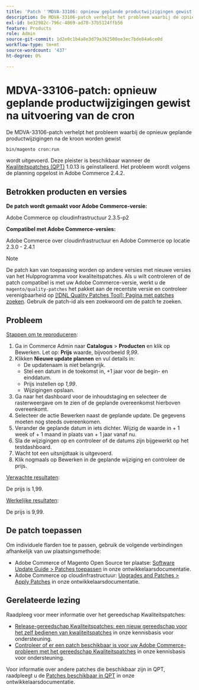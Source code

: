 ```yaml
---
title: 'Patch ''MDVA-33106: opnieuw geplande productwijzigingen gewist na uitvoering van de kroon'''
description: De MDVA-33106-patch verhelpt het probleem waarbij de opnieuw geplande productwijzigingen na de kroon worden gewist
exl-id: be32982c-796c-4069-ad70-37b5124ffb56
feature: Products
role: Admin
source-git-commit: 1d2e0c1b4a8e3d79a362500ee3ec7bde84a6ce0d
workflow-type: tm+mt
source-wordcount: '437'
ht-degree: 0%

---
```


# MDVA-33106-patch: opnieuw geplande productwijzigingen gewist na uitvoering van de cron

De MDVA-33106-patch verhelpt het probleem waarbij de opnieuw geplande productwijzigingen na de kroon worden gewist

```bash
bin/magento cron:run
```

wordt uitgevoerd. Deze pleister is beschikbaar wanneer de [Kwaliteitspatches (QPT)](https://devdocs.magento.com/guides/v2.4/comp-mgr/patching.html#mqp) 1.0.13 is geïnstalleerd. Het probleem wordt volgens de planning opgelost in Adobe Commerce 2.4.2.

## Betrokken producten en versies

**De patch wordt gemaakt voor Adobe Commerce-versie:**

Adobe Commerce op cloudinfrastructuur 2.3.5-p2

**Compatibel met Adobe Commerce-versies:**

Adobe Commerce over cloudinfrastructuur en Adobe Commerce op locatie 2.3.0 - 2.4.1

>[!NOTE]
>
>De patch kan van toepassing worden op andere versies met nieuwe versies van het Hulpprogramma voor kwaliteitspatches. Als u wilt controleren of de patch compatibel is met uw Adobe Commerce-versie, werkt u de `magento/quality-patches` het pakket aan de recentste versie en controleer verenigbaarheid op [[!DNL Quality Patches Tool]: Pagina met patches zoeken](https://devdocs.magento.com/quality-patches/tool.html#patch-grid). Gebruik de patch-id als een zoekwoord om de patch te zoeken.

## Probleem

<u>Stappen om te reproduceren</u>:

1. Ga in Commerce Admin naar **Catalogus** > **Producten** en klik op Bewerken. Let op: **Prijs** waarde, bijvoorbeeld *9,99*.
1. Klikken **Nieuwe update plannen** en vul details in:
   * De updatenaam is niet belangrijk.
   * Stel een datum in de toekomst in, +1 jaar voor de begin- en einddatum.
   * Prijs instellen op *1,99*.
   * Wijzigingen opslaan.
1. Ga naar het dashboard voor de inhoudstaging en selecteer de rasterweergave om te zien of de geplande overeenkomst hierboven overeenkomt.
1. Selecteer de actie Bewerken naast de geplande update. De gegevens moeten nog steeds overeenkomen.
1. Verander de geplande datum in iets dichter. Wijzig de waarde in + 1 week of + 1 maand in plaats van + 1 jaar vanaf nu.
1. Sla de wijzigingen op en controleer of de datums zijn bijgewerkt op het testdashboard.
1. Wacht tot een uitsnijdtaak is uitgevoerd.
1. Klik nogmaals op Bewerken in de geplande wijziging en controleer de prijs.

<u>Verwachte resultaten</u>:

De prijs is 1,99.

<u>Werkelijke resultaten</u>:

De prijs is 9,99.

## De patch toepassen

Om individuele flarden toe te passen, gebruik de volgende verbindingen afhankelijk van uw plaatsingsmethode:

* Adobe Commerce of Magento Open Source ter plaatse: [Software Update Guide > Patches toepassen](https://devdocs.magento.com/guides/v2.4/comp-mgr/patching/mqp.html) in onze ontwikkelaarsdocumentatie.
* Adobe Commerce op cloudinfrastructuur: [Upgrades and Patches > Apply Patches](https://devdocs.magento.com/cloud/project/project-patch.html) in onze ontwikkelaarsdocumentatie.

## Gerelateerde lezing

Raadpleeg voor meer informatie over het gereedschap Kwaliteitspatches:

* [Release-gereedschap Kwaliteitspatches: een nieuw gereedschap voor het zelf bedienen van kwaliteitspatches](/help/announcements/adobe-commerce-announcements/magento-quality-patches-released-new-tool-to-self-serve-quality-patches.md) in onze kennisbasis voor ondersteuning.
* [Controleer of er een patch beschikbaar is voor uw Adobe Commerce-probleem met het gereedschap Kwaliteitspatches](/help/support-tools/patches-available-in-qpt-tool/check-patch-for-magento-issue-with-magento-quality-patches.md) in onze kennisbasis voor ondersteuning.

Voor informatie over andere patches die beschikbaar zijn in QPT, raadpleegt u de [Patches beschikbaar in QPT](https://devdocs.magento.com/quality-patches/tool.html#patch-grid) in onze ontwikkelaarsdocumentatie.
